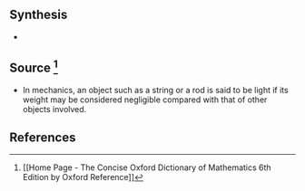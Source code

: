 ## Synthesis
- 
## Source [^1]
- In mechanics, an object such as a string or a rod is said to be light if its weight may be considered negligible compared with that of other objects involved.
## References

[^1]: [[Home Page - The Concise Oxford Dictionary of Mathematics 6th Edition by Oxford Reference]]